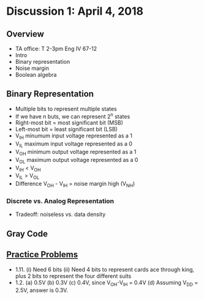 # Discussion 1: April 4, 2018
## Overview
* TA office: T 2-3pm Eng IV 67-12
* Intro
* Binary representation
* Noise margin
* Boolean algebra
## Binary Representation
* Multiple bits to represent multiple states
* If we have n buts, we can represent 2<sup>n</sup> states
* Right-most bit = most significant bit (MSB)
* Left-most bit = least significant bit (LSB)
* V<sub>IH</sub> minumum input voltage represented as a 1
* V<sub>IL</sub> maximum input voltage represented as a 0
* V<sub>OH</sub> minimum output voltage represented as a 1
* V<sub>OL</sub> maximum output voltage represented as a 0
* V<sub>IH</sub> < V<sub>OH</sub>
* V<sub>IL</sub> > V<sub>OL</sub>
* Difference V<sub>OH</sub> - V<sub>IH</sub> = noise margin high (V<sub>NH</sub>)
### Discrete vs. Analog Representation
* Tradeoff: noiseless vs. data density
## Gray Code
## [Practice Problems](practiceProblems/week1.pdf)
* 1.11. (i) Need 6 bits (ii) Need 4 bits to represent cards ace through king, plus 2 bits to represent the four different suits
* 1.2. (a) 0.5V (b) 0.3V (c) 0.4V, since V<sub>OH</sub>-V<sub>IH</sub> = 0.4V (d) Assuming V<sub>DD</sub> = 2.5V, answer is 0.3V.
